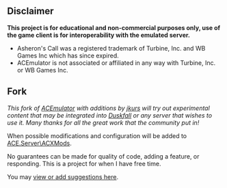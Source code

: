 ## Disclaimer

**This project is for educational and non-commercial purposes  only, use of the game client is for interoperability with the emulated  server.**

- Asheron's Call was a registered trademark of Turbine, Inc. and WB Games Inc which has since expired.
- ACEmulator is not associated or affiliated in any way with Turbine, Inc. or WB Games Inc.



## Fork

*This fork of [ACEmulator](https://github.com/ACEmulator/ACE) with additions by [jkurs](https://github.com/jkurs/ACE/tree/Infinite-Progression) will try out experimental content that may be integrated into [Duskfall](https://discord.com/invite/tB2fmcs3Bp) or any server that wishes to use it.  Many thanks for all the great work that the community put in!*

When possible modifications and configuration will be added to [ACE.Server\ACXMods](https://github.com/aquafir/ACE/tree/server_duskfall/Source/ACE.Server/ACXMods).

No guarantees can be made for quality of code, adding a feature, or responding.  This is a project for when I have free time.

You may [view or add suggestions here](https://hackmd.io/enRPlC8OTuq_C9eWBX0gbA?edit).
